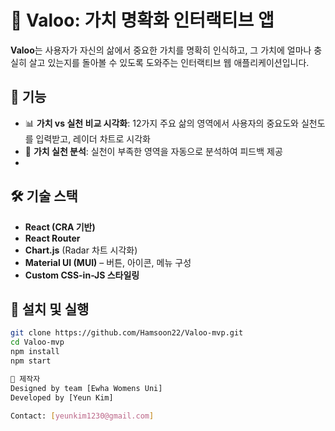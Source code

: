 # 🧭 Valoo: 가치 명확화 인터랙티브 앱

**Valoo**는 사용자가 자신의 삶에서 중요한 가치를 명확히 인식하고, 그 가치에 얼마나 충실히 살고 있는지를 돌아볼 수 있도록 도와주는 인터랙티브 웹 애플리케이션입니다.

## 📌 기능

- 📊 **가치 vs 실천 비교 시각화**: 12가지 주요 삶의 영역에서 사용자의 중요도와 실천도를 입력받고, 레이더 차트로 시각화
- 🎯 **가치 실천 분석**: 실천이 부족한 영역을 자동으로 분석하여 피드백 제공
- 
## 🛠️ 기술 스택

- **React (CRA 기반)**
- **React Router**
- **Chart.js** (Radar 차트 시각화)
- **Material UI (MUI)** – 버튼, 아이콘, 메뉴 구성
- **Custom CSS-in-JS 스타일링**

## 🔧 설치 및 실행

```bash
git clone https://github.com/Hamsoon22/Valoo-mvp.git
cd Valoo-mvp
npm install
npm start

👤 제작자
Designed by team [Ewha Womens Uni]
Developed by [Yeun Kim]

Contact: [yeunkim1230@gmail.com]
